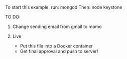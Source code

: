 To start this example, run:
	mongod 
Then:
	node keystone

TO DO:

1. Change sending email from gmail to momo

2. Live
	- Put this file into a Docker container
	- Get final approval and push to server!